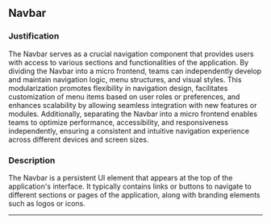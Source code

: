 ## Navbar

### Justification
The Navbar serves as a crucial navigation component that provides users with access to various sections and functionalities of the application. By dividing the Navbar into a micro frontend, teams can independently develop and maintain navigation logic, menu structures, and visual styles. This modularization promotes flexibility in navigation design, facilitates customization of menu items based on user roles or preferences, and enhances scalability by allowing seamless integration with new features or modules. Additionally, separating the Navbar into a micro frontend enables teams to optimize performance, accessibility, and responsiveness independently, ensuring a consistent and intuitive navigation experience across different devices and screen sizes.

### Description
The Navbar is a persistent UI element that appears at the top of the application's interface. It typically contains links or buttons to navigate to different sections or pages of the application, along with branding elements such as logos or icons.

---

